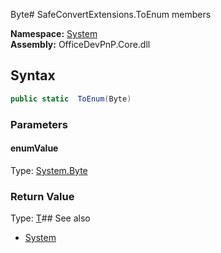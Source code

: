 Byte# SafeConvertExtensions.ToEnum members
  

**Namespace:** [System](System.md)  
**Assembly:** OfficeDevPnP.Core.dll  
## Syntax
```C#
public static  ToEnum(Byte)
```
### Parameters
#### enumValue
Type: [System.Byte](System.Byte.md) 
#### 
### Return Value
Type: [T](T.md)## See also
- [System](System.md)
